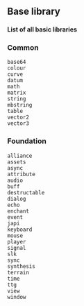 ## Base library

#### List of all basic libraries

### Common

```text
base64
colour
curve
datum
math
matrix
string
mbstring
table
vector2
vector3
```

### Foundation

```text
alliance
assets
async
attribute
audio
buff
destructable
dialog
echo
enchant
event
japi
keyboard
mouse
player
signal
slk
sync
synthesis
terrain
time
ttg
view
window
```
